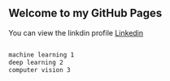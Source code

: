 ## Welcome to my GitHub Pages

You can view the linkdin profile [Linkedin](https://www.linkedin.com/in/milad-farzalizadeh/) 




```markdown

machine learning 1
deep learning 2
computer vision 3




```


